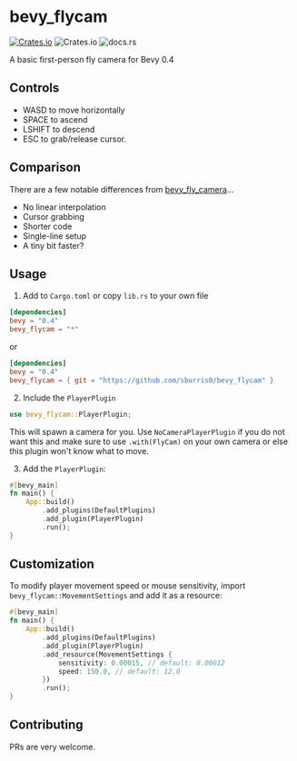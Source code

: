 # bevy_flycam
[![Crates.io](https://img.shields.io/crates/v/bevy_flycam)](https://crates.io/crates/bevy_flycam)
![Crates.io](https://img.shields.io/crates/l/bevy_flycam)
![docs.rs](https://img.shields.io/docsrs/bevy_flycam)


A basic first-person fly camera for Bevy 0.4

## Controls
* WASD to move horizontally
* SPACE to ascend
* LSHIFT to descend
* ESC to grab/release cursor.

## Comparison
There are a few notable differences from [bevy_fly_camera](https://github.com/mcpar-land/bevy_fly_camera)...

* No linear interpolation
* Cursor grabbing
* Shorter code
* Single-line setup
* A tiny bit faster?

## Usage
1. Add to `Cargo.toml` or copy `lib.rs` to your own file
```toml
[dependencies]
bevy = "0.4"
bevy_flycam = "*"
```

or

```toml
[dependencies]
bevy = "0.4"
bevy_flycam = { git = "https://github.com/sburris0/bevy_flycam" }
```

2. Include the `PlayerPlugin`
```rust
use bevy_flycam::PlayerPlugin;
```
This will spawn a camera for you. 
Use `NoCameraPlayerPlugin` if you do not want this and make sure to use `.with(FlyCam)` on your own camera or else this plugin won't know what to move.

3. Add the `PlayerPlugin`:
```rust
#[bevy_main]
fn main() {
    App::build()
        .add_plugins(DefaultPlugins)
        .add_plugin(PlayerPlugin)
        .run();
}
```

## Customization
To modify player movement speed or mouse sensitivity, import `bevy_flycam::MovementSettings` and add it as a resource:
```Rust
#[bevy_main]
fn main() {
    App::build()
        .add_plugins(DefaultPlugins)
        .add_plugin(PlayerPlugin)
        .add_resource(MovementSettings {
            sensitivity: 0.00015, // default: 0.00012
            speed: 150.0, // default: 12.0
        })
        .run();
}
```

## Contributing
PRs are very welcome.
